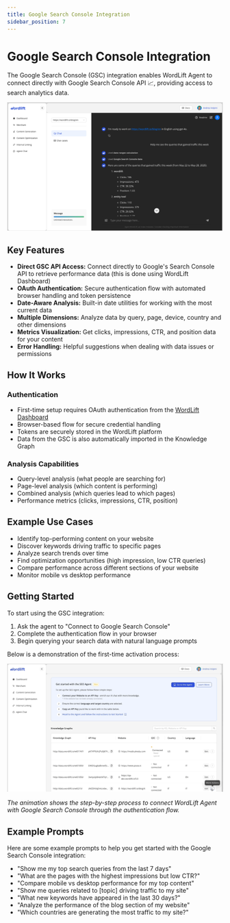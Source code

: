 ```yaml
---
title: Google Search Console Integration
sidebar_position: 7
---
```


# Google Search Console Integration

The Google Search Console (GSC) integration enables WordLift Agent to connect directly with Google Search Console API 📈, providing access to search analytics data.

![Agent WordLift Google Search Console Integration](../images/agent-wordlift-gsc-integration.png)

## Key Features

- **Direct GSC API Access:** Connect directly to Google's Search Console API to retrieve performance data (this is done using WordLift Dashboard)
- **OAuth Authentication:** Secure authentication flow with automated browser handling and token persistence
- **Date-Aware Analysis:** Built-in date utilities for working with the most current data
- **Multiple Dimensions:** Analyze data by query, page, device, country and other dimensions
- **Metrics Visualization:** Get clicks, impressions, CTR, and position data for your content
- **Error Handling:** Helpful suggestions when dealing with data issues or permissions

## How It Works

### Authentication

- First-time setup requires OAuth authentication from the [WordLift Dashboard](https://my.wordlift.io)
- Browser-based flow for secure credential handling
- Tokens are securely stored in the WordLift platform
- Data from the GSC is also automatically imported in the Knowledge Graph

### Analysis Capabilities

- Query-level analysis (what people are searching for)
- Page-level analysis (which content is performing)
- Combined analysis (which queries lead to which pages)
- Performance metrics (clicks, impressions, CTR, position)

## Example Use Cases

- Identify top-performing content on your website
- Discover keywords driving traffic to specific pages
- Analyze search trends over time
- Find optimization opportunities (high impression, low CTR queries)
- Compare performance across different sections of your website
- Monitor mobile vs desktop performance

## Getting Started

To start using the GSC integration:

1. Ask the agent to "Connect to Google Search Console"
2. Complete the authentication flow in your browser
3. Begin querying your search data with natural language prompts

Below is a demonstration of the first-time activation process:

![Google Search Console Activation Process](../images/agent-wordlift-gsc-activation.gif)

*The animation shows the step-by-step process to connect WordLift Agent with Google Search Console through the authentication flow.*

## Example Prompts

Here are some example prompts to help you get started with the Google Search Console integration:

- "Show me my top search queries from the last 7 days"
- "What are the pages with the highest impressions but low CTR?"
- "Compare mobile vs desktop performance for my top content"
- "Show me queries related to [topic] driving traffic to my site"
- "What new keywords have appeared in the last 30 days?"
- "Analyze the performance of the blog section of my website"
- "Which countries are generating the most traffic to my site?"
